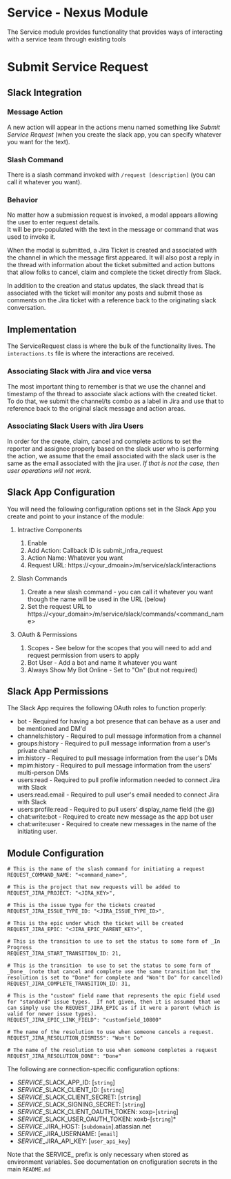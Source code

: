 # Service - Nexus Module
The Service module provides functionality that provides ways of interacting with a service team through existing tools

# Submit Service Request

## Slack Integration

### Message Action
A new action will appear in the actions menu named something like _Submit Service Request_ (when
you create the slack app, you can specify whatever you want for the text).

### Slash Command
There is a slash command invoked with `/request [description]` (you can call it whatever you want).   

### Behavior
No matter how a submission request is invoked, a modal appears allowing the user to enter request details.  
It will be pre-populated with the text in the message or command that was used to invoke it.

When the modal is submitted, a Jira Ticket is created and associated with the channel in which the message first appeared.  It will also post a reply in the thread with information about the ticket submitted and action buttons that allow folks to cancel, claim and complete the ticket directly from Slack.

In addition to the creation and status updates, the slack thread that is associated with the ticket will monitor any posts and submit those as comments on the Jira ticket with a reference back to the originating slack conversation.

## Implementation
The ServiceRequest class is where the bulk of the functionality lives. The `interactions.ts` file is where the interactions are received.  

### Associating Slack with Jira and vice versa
The most important thing to remember is that we use the channel and timestamp of the thread to associate slack actions with the created ticket.  To do that, we submit the channel/ts combo as a label in Jira and use that to reference back to the original slack message and action areas.

### Associating Slack Users with Jira Users
In order for the create, claim, cancel and complete actions to set the reporter and assignee properly based on the slack user who is performing the action, we assume that the email associated with the slack user is the same as the email associated with the jira user.  *If that is not the case, then user operations will not work.*

## Slack App Configuration
You will need the following configuration options set in the Slack App you create and point to your instance of the module:

1. Intractive Components
   1. Enable
   2. Add Action: Callback ID is submit_infra_request
   3. Action Name: Whatever you want
   4. Request URL: https://<your_dmoain>/m/service/slack/interactions
   
2. Slash Commands
   1. Create a new slash command - you can call it whatever you want though the name will be used in the URL (below) 
   3. Set the request URL to https://<your_domain>/m/service/slack/commands/<command_name>
   
2. OAuth & Permissions
   1. Scopes - See below for the scopes that you will need to add and request permission from users to apply
   2. Bot User - Add a bot and name it whatever you want
   3. Always Show My Bot Online - Set to "On" (but not required)

## Slack App Permissions
The Slack App requires the following OAuth roles to function properly:

* bot - Required for having a bot presence that can behave as a user and be mentioned and DM'd
* channels:history - Required to pull message information from a channel
* groups:history - Required to pull message information from a user's private chanel
* im:history - Required to pull message information from the user's DMs
* mpim:history - Required to pull message information from the users' multi-person DMs
* users:read - Required to pull profile information needed to connect Jira with Slack
* users:read.email - Required to pull user's email needed to connect Jira with Slack
* users:profile:read - Required to pull users' display_name field (the @<name>)
* chat:write:bot - Required to create new message as the app bot user
* chat:write:user - Required to create new messages in the name of the initiating user.
 
## Module Configuration

    # This is the name of the slash command for initiating a request
    REQUEST_COMMAND_NAME: "<command_name>",
    
    # This is the project that new requests will be added to
    REQUEST_JIRA_PROJECT: "<JIRA_KEY>",   

    # This is the issue type for the tickets created
    REQUEST_JIRA_ISSUE_TYPE_ID: "<JIRA_ISSUE_TYPE_ID>",

    # This is the epic under which the ticket will be created
    REQUEST_JIRA_EPIC: "<JIRA_EPIC_PARENT_KEY>",

    # This is the transition to use to set the status to some form of _In Progress_
    REQUEST_JIRA_START_TRANSITION_ID: 21,

    # This is the transition  to use to set the status to some form of _Done_ (note that cancel and complete use the same transition but the resolution is set to "Done" for complete and "Won't Do" for cancelled)
    REQUEST_JIRA_COMPLETE_TRANSITION_ID: 31,

    # This is the "custom" field name that represents the epic field used for "standard" issue types.  If not given, then it is assumed that we can simply use the REQUEST_JIRA_EPIC as if it were a parent (which is valid for newer issue types).
    REQUEST_JIRA_EPIC_LINK_FIELD": "customfield_10800"
    
    # The name of the resolution to use when someone cancels a request.  
    REQUEST_JIRA_RESOLUTION_DISMISS": "Won't Do"
    
    # The name of the resolution to use when someone completes a request
    REQUEST_JIRA_RESOLUTION_DONE": "Done"

The following are connection-specific configuration options:

* *SERVICE*_SLACK_APP_ID: [`string`]
* *SERVICE*_SLACK_CLIENT_ID: [`string`]
* *SERVICE*_SLACK_CLIENT_SECRET: [`string`]
* *SERVICE*_SLACK_SIGNING_SECRET: [`string`]
* *SERVICE*_SLACK_CLIENT_OAUTH_TOKEN: xoxp-[`string`]
* *SERVICE*_SLACK_USER_OAUTH_TOKEN: xoxb-[`string`]*
* *SERVICE*_JIRA_HOST: [`subdomain`].atlassian.net
* *SERVICE*_JIRA_USERNAME: [`email`]
* *SERVICE*_JIRA_API_KEY: [`user_api_key`]

Note that the SERVICE_ prefix is only necessary when stored as environment variables.  See documentation on cnofiguration secrets in the main `README.md`
